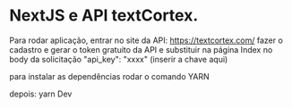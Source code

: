 # NextJS e API textCortex. 

Para rodar aplicação, entrar no site da API: https://textcortex.com/ 
fazer o cadastro e gerar o token gratuito da API e substituir na página Index no body da solicitação "api_key": "xxxx" (inserir a chave aqui) 

para instalar as dependências rodar o comando 
YARN

depois: 
yarn Dev
